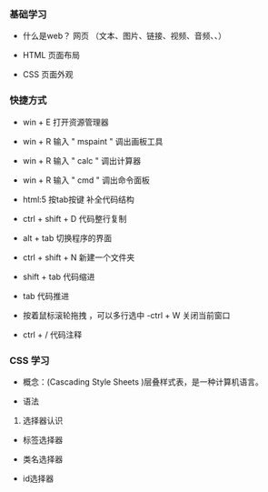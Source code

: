 ### 基础学习

- 什么是web？ 网页 （文本、图片、链接、视频、音频、、）

- HTML   页面布局

- CSS    页面外观


### 快捷方式

- win + E    打开资源管理器
- win + R    输入 " mspaint "   调出画板工具
- win + R    输入 " calc "   调出计算器
- win + R    输入 " cmd "   调出命令面板

- html:5      按tab按键  补全代码结构
- ctrl + shift  + D      代码整行复制
- alt + tab     	       切换程序的界面
- ctrl  + shift + N       新建一个文件夹
- shift + tab 	代码缩进
- tab 		代码推进
- 按着鼠标滚轮拖拽 ，可以多行选中
-ctrl  + W         关闭当前窗口
- ctrl + /  代码注释




### CSS 学习

- 概念：(Cascading Style Sheets )层叠样式表，是一种计算机语言。

- 语法  

1. 选择器认识

- 标签选择器 


- 类名选择器


- id选择器





























